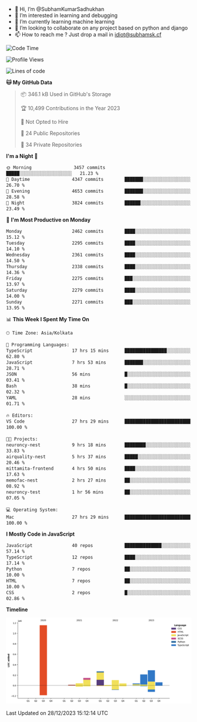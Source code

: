 - 👋 Hi, I’m @SubhamKumarSadhukhan
- 👀 I’m interested in learning and debugging
- 🌱 I’m currently learning machine learning
- 💞️ I’m looking to collaborate on any project based on python and django
- 📫 How to reach me ?
      Just drop a mail in idiot@subhamsk.cf

<!---
SubhamKumarSadhukhan/SubhamKumarSadhukhan is a ✨ special ✨ repository because its `README.md` (this file) appears on your GitHub profile.
You can click the Preview link to take a look at your changes.
--->


<!--START_SECTION:waka-->
![Code Time](http://img.shields.io/badge/Code%20Time-1%2C801%20hrs%2046%20mins-blue)

![Profile Views](http://img.shields.io/badge/Profile%20Views-0-blue)

![Lines of code](https://img.shields.io/badge/From%20Hello%20World%20I%27ve%20Written-2.4%20million%20lines%20of%20code-blue)

**🐱 My GitHub Data** 

> 📦 346.1 kB Used in GitHub's Storage 
 > 
> 🏆 10,499 Contributions in the Year 2023
 > 
> 🚫 Not Opted to Hire
 > 
> 📜 24 Public Repositories 
 > 
> 🔑 34 Private Repositories 
 > 
**I'm a Night 🦉** 

```text
🌞 Morning                3457 commits        █████░░░░░░░░░░░░░░░░░░░░   21.23 % 
🌆 Daytime                4347 commits        ███████░░░░░░░░░░░░░░░░░░   26.70 % 
🌃 Evening                4653 commits        ███████░░░░░░░░░░░░░░░░░░   28.58 % 
🌙 Night                  3824 commits        ██████░░░░░░░░░░░░░░░░░░░   23.49 % 
```
📅 **I'm Most Productive on Monday** 

```text
Monday                   2462 commits        ████░░░░░░░░░░░░░░░░░░░░░   15.12 % 
Tuesday                  2295 commits        ████░░░░░░░░░░░░░░░░░░░░░   14.10 % 
Wednesday                2361 commits        ████░░░░░░░░░░░░░░░░░░░░░   14.50 % 
Thursday                 2338 commits        ████░░░░░░░░░░░░░░░░░░░░░   14.36 % 
Friday                   2275 commits        ███░░░░░░░░░░░░░░░░░░░░░░   13.97 % 
Saturday                 2279 commits        ████░░░░░░░░░░░░░░░░░░░░░   14.00 % 
Sunday                   2271 commits        ███░░░░░░░░░░░░░░░░░░░░░░   13.95 % 
```


📊 **This Week I Spent My Time On** 

```text
🕑︎ Time Zone: Asia/Kolkata

💬 Programming Languages: 
TypeScript               17 hrs 15 mins      ████████████████░░░░░░░░░   62.80 % 
JavaScript               7 hrs 53 mins       ███████░░░░░░░░░░░░░░░░░░   28.71 % 
JSON                     56 mins             █░░░░░░░░░░░░░░░░░░░░░░░░   03.41 % 
Bash                     38 mins             █░░░░░░░░░░░░░░░░░░░░░░░░   02.32 % 
YAML                     28 mins             ░░░░░░░░░░░░░░░░░░░░░░░░░   01.71 % 

🔥 Editors: 
VS Code                  27 hrs 29 mins      █████████████████████████   100.00 % 

🐱‍💻 Projects: 
neuroncy-nest            9 hrs 18 mins       ████████░░░░░░░░░░░░░░░░░   33.83 % 
airquality-nest          5 hrs 37 mins       █████░░░░░░░░░░░░░░░░░░░░   20.46 % 
mittamita-frontend       4 hrs 50 mins       ████░░░░░░░░░░░░░░░░░░░░░   17.63 % 
memofac-nest             2 hrs 27 mins       ██░░░░░░░░░░░░░░░░░░░░░░░   08.92 % 
neuroncy-test            1 hr 56 mins        ██░░░░░░░░░░░░░░░░░░░░░░░   07.05 % 

💻 Operating System: 
Mac                      27 hrs 29 mins      █████████████████████████   100.00 % 
```

**I Mostly Code in JavaScript** 

```text
JavaScript               40 repos            ██████████████░░░░░░░░░░░   57.14 % 
TypeScript               12 repos            ████░░░░░░░░░░░░░░░░░░░░░   17.14 % 
Python                   7 repos             ██░░░░░░░░░░░░░░░░░░░░░░░   10.00 % 
HTML                     7 repos             ██░░░░░░░░░░░░░░░░░░░░░░░   10.00 % 
CSS                      2 repos             █░░░░░░░░░░░░░░░░░░░░░░░░   02.86 % 
```



**Timeline**

![Lines of Code chart](https://raw.githubusercontent.com/SubhamKumarSadhukhan/SubhamKumarSadhukhan/main/assets/bar_graph.png)


 Last Updated on 28/12/2023 15:12:14 UTC
<!--END_SECTION:waka-->
